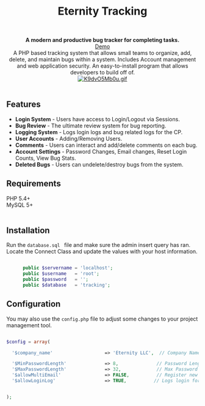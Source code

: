 
<h1 align="center">Eternity Tracking</h1> <br>
<p align="center">
<b>A modern and productive bug tracker for completing tasks.</b><br>
<a align="center" href="https://eternity-tracking.000webhostapp.com/Eternity-Tracking/Eternity-Tracking/src/index.php">Demo</a>
<br>
A PHP based tracking system that allows small teams to organize, add, delete, and maintain bugs within a system. Includes Account management and web application security. An easy-to-install program that allows developers to build off of.<br>
<a href="https://gifyu.com/image/zHW2"><img src="https://gifyu.com/images/K9dvO5Mb0u.gif" alt="K9dvO5Mb0u.gif" border="0" /></a><br /<br /><br></p>

## Features
- **Login System** - Users have access to Login/Logout via Sessions. 
- **Bug Review** - The ultimate review system for bug reporting.
- **Logging System** - Logs login logs and bug related logs for the CP.
- **User Accounts** - Adding/Removing Users.
- **Comments** - Users can interact and add/delete comments on each bug. 
- **Account Settings** - Password Changes, Email changes, Reset Login Counts, View Bug Stats.
- **Deleted Bugs** - Users can undelete/destroy bugs from the system.


## Requirements
PHP 5.4+ <br>
MySQL 5+<br>
<br>

## Installation


Run the `database.sql ` file and make sure the admin insert query has ran.<br>
Locate the Connect Class and update the values with your host information.<br>


```php

      public $servername = 'localhost';
      public $username   = 'root';
      public $password   = '';
      public $database   = 'tracking';

```

## Configuration 

You may also use the `config.php` file to adjust some changes to your project management tool.

```php

$config = array(

  '$company_name'                   => 'Eternity LLC',  // Company Name for main module

  '$MinPasswordLength'              => 8,              // Password Length variable
  '$MaxPasswordLength'              => 32,             // Max Password Legnth.
  '$allowMultiEmail'                => FALSE,          // Register new accounts with the same emails.
  '$allowLoginLog'                  => TRUE,          // Logs login for success and fail


);

```
